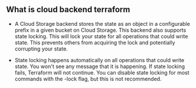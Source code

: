 ## What is cloud backend terraform 
- A Cloud Storage backend stores the state as an object in a configurable prefix in a given bucket on Cloud Storage. This backend also supports state locking. This will lock your state for all operations that could write state. This prevents others from acquiring the lock and potentially corrupting your state.

- State locking happens automatically on all operations that could write state. You won't see any message that it is happening. If state locking fails, Terraform will not continue. You can disable state locking for most commands with the -lock flag, but this is not recommended.